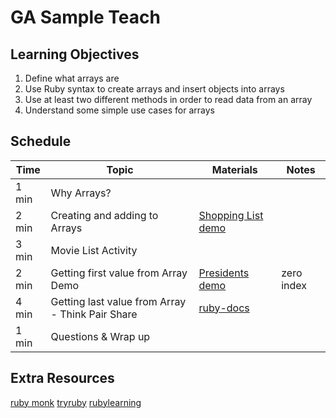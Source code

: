# GA Sample Teach

## Learning Objectives ##
1. Define what arrays are
2. Use Ruby syntax to create arrays and insert objects into arrays 
3. Use at least two different methods in order to read data from an array 
4. Understand some simple use cases for arrays


## Schedule ##
Time | Topic | Materials | Notes
--- | --- | --- | ---
1 min|Why Arrays? | | 
2 min|Creating and adding to Arrays | [Shopping List demo](https://github.com/sbackus/GA_Sample_Teach/blob/master/demo1.rb)| 
3 min|Movie List Activity | | 
2 min|Getting first value from Array Demo | [Presidents demo](https://github.com/sbackus/GA_Sample_Teach/blob/master/demo2.rb)| zero index
4 min|Getting last value from Array - Think Pair Share |  [ruby-docs](http://ruby-doc.org/core-2.2.0/Array.html)| |
1 min|Questions & Wrap up | |

## Extra Resources ##
[ruby monk](https://rubymonk.com/learning/books/1-ruby-primer/chapters/1-arrays/lessons/2-arrays-introduction)
[tryruby](http://tryruby.org/levels/2/challenges/3)
[rubylearning](http://rubylearning.com/satishtalim/ruby_arrays.html)
